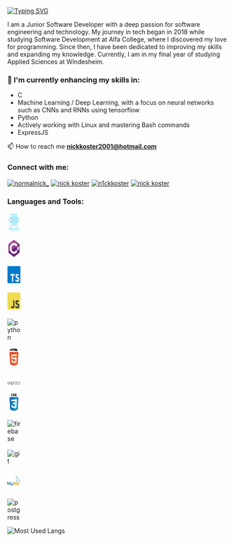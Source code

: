 
<p align="left">
    <a href="https://git.io/typing-svg"><img src="https://readme-typing-svg.demolab.com?font=JetBrains+Mono+Nl&size=23&duration=1&color=F6C177&vCenter=true&repeat=false&width=435&lines=Nick+Koster" alt="Typing SVG" /></a>
</p>

<p align="left">
  I am a Junior Software Developer with a deep passion for software engineering and technology. My journey in tech began in 2018 while studying Software Development at Alfa College, where I discovered my love for programming. Since then, I have been dedicated to improving my     skills and expanding my knowledge. Currently, I am in my final year of studying Applied Sciences at Windesheim.
</p>

### 🌱 I'm currently enhancing my skills in:

-   C
-   Machine Learning / Deep Learning, with a focus on neural networks such as CNNs and RNNs using tensorflow
-   Python 
-   Actively working with Linux and mastering Bash commands
-   ExpressJS

📫 How to reach me **nickkoster2001@hotmail.com**

<h3 align="left">Connect with me:</h3>
<p align="left">
<a href="https://twitter.com/normalnick_" target="blank"><img align="center" src="https://raw.githubusercontent.com/rahuldkjain/github-profile-readme-generator/master/src/images/icons/Social/twitter.svg" alt="normalnick_" height="30" width="40" /></a>
<a href="https://linkedin.com/in/nick koster" target="blank"><img align="center" src="https://raw.githubusercontent.com/rahuldkjain/github-profile-readme-generator/master/src/images/icons/Social/linked-in-alt.svg" alt="nick koster" height="30" width="40" /></a>
<a href="https://instagram.com/n1ckkoster" target="blank"><img align="center" src="https://raw.githubusercontent.com/rahuldkjain/github-profile-readme-generator/master/src/images/icons/Social/instagram.svg" alt="n1ckkoster" height="30" width="40" /></a>
<a href="https://www.behance.net/nick koster" target="blank"><img align="center" src="https://raw.githubusercontent.com/rahuldkjain/github-profile-readme-generator/master/src/images/icons/Social/behance.svg" alt="nick koster" height="30" width="40" /></a>
</p>

<h3 align="left">Languages and Tools:</h3>
<p align="left" style="width: 30px; padding-right: 0px;">
  <img src="https://raw.githubusercontent.com/devicons/devicon/master/icons/react/react-original-wordmark.svg" alt="react" width="40" height="40"/>
  &#8287;&#8287;&#8287;&#8287;&#8287;
  <img src="https://raw.githubusercontent.com/devicons/devicon/master/icons/csharp/csharp-original.svg" alt="csharp" width="40" height="40"/> 
  &#8287;&#8287;&#8287;&#8287;&#8287;
  <img src="https://raw.githubusercontent.com/devicons/devicon/master/icons/typescript/typescript-original.svg" alt="typescript" width="40" height="40"/>
  &#8287;&#8287;&#8287;&#8287;&#8287;
  <img src="https://raw.githubusercontent.com/devicons/devicon/master/icons/javascript/javascript-original.svg" alt="javascript" width="40" height="40"/> 
  &#8287;&#8287;&#8287;&#8287;&#8287;
  <img src="https://www.vectorlogo.zone/logos/python/python-icon.svg" alt="python" width="40" height="40"/> 
  &#8287;&#8287;&#8287;&#8287;&#8287;
  <img src="https://raw.githubusercontent.com/devicons/devicon/master/icons/html5/html5-original-wordmark.svg" alt="html5" width="40" height="40"/> 
  &#8287;&#8287;&#8287;&#8287;&#8287;
  <img src="https://raw.githubusercontent.com/devicons/devicon/master/icons/express/express-original-wordmark.svg" alt="Expressjs" width="40" height="40"/> 
  <br>
  <img src="https://raw.githubusercontent.com/devicons/devicon/master/icons/css3/css3-original-wordmark.svg" alt="css3" width="40" height="40"/> 
  &#8287;&#8287;&#8287;&#8287;&#8287;
  <img src="https://www.vectorlogo.zone/logos/supabase/supabase-icon.svg" alt="firebase" width="40" height="40"/>
  &#8287;&#8287;&#8287;&#8287;&#8287;
  <img src="https://www.vectorlogo.zone/logos/git-scm/git-scm-icon.svg" alt="git" width="40" height="40"/> 
  &#8287;&#8287;&#8287;&#8287;&#8287;
  <img src="https://raw.githubusercontent.com/devicons/devicon/master/icons/mysql/mysql-original-wordmark.svg" alt="mysql" width="40" height="40"/> 
  &#8287;&#8287;&#8287;&#8287;&#8287;
  <img src="https://www.vectorlogo.zone/logos/postgresql/postgresql-icon.svg" alt="postgress" width="40" height="40"/> 
</p>



![Most Used Langs](https://github-readme-stats.vercel.app/api/top-langs/?username=NormalNickYT&layout=compact&theme=rose_pine&show_icons=true)

